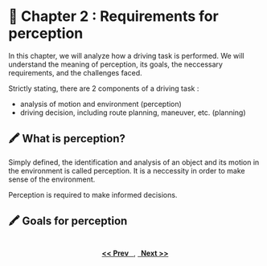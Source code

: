 # 📘 Chapter 2 : Requirements for perception

In this chapter, we will analyze how a driving task is performed. We will understand the meaning of perception, its goals, the neccessary requirements, and the challenges faced.

Strictly stating, there are 2 components of a driving task :
* analysis of motion and environment (perception)
* driving decision, including route planning, maneuver, etc. (planning)

## 🖍️ What is perception?
Simply defined, the identification and analysis of an object and its motion in the environment is called perception. It is a neccessity in order to make sense of the environment.

Perception is required to make informed decisions.

## 🖍️ Goals for perception

<br/>
<div align="center">
   <b><a href="https://github.com/A-I-Research-Facility/Self-driving-cars/tree/main/Module%201/Chapter%201#-chapter-1--taxonomy-of-driving"><< Prev &nbsp;&nbsp;</a></b>,
   <b><a href="#">&nbsp;&nbsp;Next >></a></b>
</div>
<br/>
